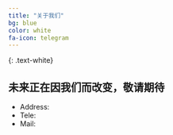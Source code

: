 ```yaml
---
title: "关于我们"
bg: blue
color: white
fa-icon: telegram
---
```


{: .text-white}
## 未来正在因我们而改变，敬请期待

+ Address:  
+ Tele:
+ Mail:


